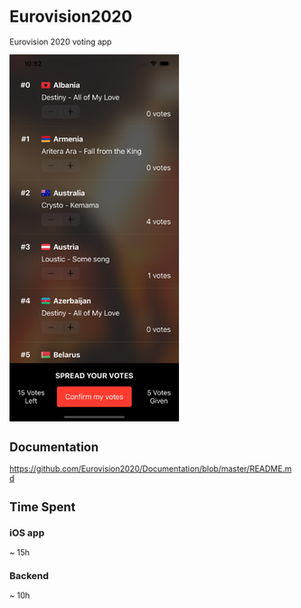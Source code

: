 # Eurovision2020
Eurovision 2020 voting app

<img src="screen.png" width="300px"/>

## Documentation

https://github.com/Eurovision2020/Documentation/blob/master/README.md

## Time Spent

### iOS app
~ 15h

### Backend
~ 10h
